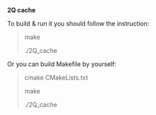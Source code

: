 **2Q cache**

To build & run it you should follow the instruction:

> <p>make</p>
> <p>./2Q_cache</p>

Or you can build Makefile by yourself:

> <p>cmake CMakeLists.txt</p>
> <p>make</p>
> <p>./2Q_cache</p>